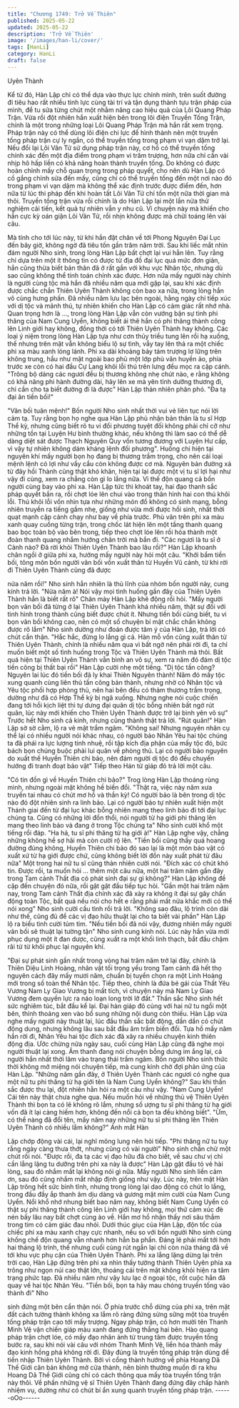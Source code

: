 ```yaml
---
title: "Chương 1749: Trở Về Thiên"
published: 2025-05-22
updated: 2025-05-22
description: 'Trở Về Thiên'
image: '/images/han-li/cover/'
tags: [HanLi]
category: HanLi
draft: false
---
```


Uyên Thành

Kể từ đó, Hàn Lập chỉ có thể dựa vào thực lực chính mình, trên
suốt đường đi tiêu hao rất nhiều tinh lực cùng tài trí và tận dụng
thành tựu trận pháp của mình, để tu sửa từng chút một nhằm
nâng cao hiệu quả của Lôi Quang Pháp Trận.
Vừa rồi đột nhiên hắn xuất hiện bên trong lôi điện Truyền Tống
Trận, chính là một trong những loại Lôi Quang Pháp Trận mà hắn
rất xem trọng.
Pháp trận này có thể dùng lôi điện chi lực để hình thành nên một
truyền tống pháp trận cự ly ngắn, có thể truyền tống trong phạm vi
vạn dặm trở lại.
Nếu đổi lại Lôi Vân Tử sử dụng pháp trận này, cơ hồ có thể truyền
tống chính xác đến một địa điểm trong phạm vi trăm trượng, hơn
nữa chỉ cần vài nhịp hô hấp liền có khả năng hoàn thành truyền
tống.
Do không có được hoàn chỉnh mấy chỗ quan trọng trong pháp
quyết, cho nên dù Hàn Lập có cố gắng chỉnh sửa đến mấy, cũng
chỉ có thể truyền tống đến một nơi nào đó trong phạm vi vạn dặm
mà không thể xác định trước được điểm đến, hơn nữa từ lúc thi
pháp đến khi hoàn tất Lôi Vân Tử chỉ tốn một nữa thời gian mà
thôi.
Truyền tống trận vừa rồi chính là do Hàn Lập lại một lần nửa thử
nghiệm cải tiến, kết quả tự nhiên vẫn y nhu cũ.
Vì chuyện này mà khiến cho hắn cực kỳ oán giận Lôi Vân Tử, rồi
nhịn không được mà chửi toáng lên vài câu.

Mà tính cho tới lúc này, từ khi hắn đặt chân về tới Phong Nguyên
Đại Lục đến bây giờ, không ngờ đã tiêu tốn gần trăm năm trời.
Sau khi liếc mắt nhìn đám người Nho sinh, trong lòng Hàn Lập
bất chợt lại vui hẳn lên.
Tuy rằng chỉ dựa trên một ít thông tin có được từ địa đồ đại lục
quá mức đơn giản, hắn cũng thừa biết bản thân đã ở rất gần với
khu vực Nhân tộc, nhưng dù sao cũng không thể tính toán chính
xác được.
Hơn nữa mấy người này chính là người cùng tộc mà hắn đã
nhiều năm qua mới gặp lại, sau khi xác định được chắc chắn
Thiên Uyên Thành không còn bao xa nữa, trong lòng hắn vô cùng
hưng phấn.
Đã nhiều năm lưu lạc bên ngoài, hằng ngày chỉ tiếp xúc với dị tộc
và mãnh thú, tự nhiên khiến cho Hàn Lập có cảm giác rất nhớ
nhà.
Quan trọng hơn là …, trong lòng Hàn Lập vẫn còn vướng bận sự
tình phi thăng của Nam Cung Uyển, không biết ái thê hắn có phi
thăng thành công lên Linh giới hay không, đồng thời có tới Thiên
Uyên Thành hay không.
Các loại ý niệm trong lòng Hàn Lập tựa như cơn thủy triều tung
lên rồi hạ xuống, thế nhưng trên mặt vẫn không biểu lộ sự tình,
vẫy tay lên thả ra một chiếc phi xa màu xanh lóng lánh.
Phi xa dài khoảng bảy tám trượng lơ lững trên không trung, hầu
như mặt ngoài bao phủ một lớp phù văn huyền ảo, phía trước xe
còn có hai đầu Cự Lang khôi lỗi thú trên lưng đều mọc ra cặp
cánh.
"Trông bộ dáng các ngươi đều bị thương không nhẹ chút nào, e
rằng không có khả năng phi hành đường dài, hãy lên xe mà yên
tỉnh dưỡng thương đi, chỉ cần cho ta biết đường đi là được" Hàn
Lập thản nhiên phân phó.
"Đa tạ đại ân tiền bối!"

"Vãn bối tuân mệnh!"
Bốn người Nho sinh nhất thời vui vẻ liên tục nói lời cảm tạ.
Tuy rằng bọn họ nghe qua Hàn Lập phủ nhận bản thân là tu sĩ
Hợp Thể kỳ, nhưng cũng biết rõ tu vi đối phương tuyệt đối không
phải chỉ cỡ như những tồn tại Luyện Hư bình thường khác, nếu
không thì làm sao có thể dễ dàng diệt sát được Thạch Nguyên
Quy vốn tương đương với Luyện Hư cấp, vì vậy tự nhiên không
dám kháng lệnh đối phương".
Huống chi hiện tại nguyên khí mấy người bọn họ đang bị thương
trầm trọng, cho nên cái loại mệnh lệnh có lợi như vầy cầu còn
không được cơ mà.
Nguyên bản đường xá từ đây hồi Thành cũng thật khó khăn, hiện
tại lại được một vị tu sĩ lợi hại như vậy đi cùng, xem ra chẳng còn
gì lo lắng nữa.
Vì thế độn quang cả bốn người cùng bay vào phi xa.
Hàn Lập tức thì khoát tay, hai đạo thanh sắc pháp quyết bắn ra,
rồi chợt lóe lên chui vào trong thân hình hai con thú khôi lỗi.
Thú khôi lỗi vốn nhìn tựa như những món đồ không có sinh mạng,
bỗng nhiên truyền ra tiếng gầm nhẹ, giống như vừa mới được hồi
sinh, nhất thời quạt mạnh cặp cánh chạy như bay về phía trước.
Phù văn trên phi xa màu xanh quay cuồng từng trận, trong chốc
lát hiện lên một tầng thanh quang bao bọc toàn bộ vào bên trong,
tiếp theo chợt lóe lên rồi hóa thành một đoàn thanh quang nhắm
hướng chân trời mà bắn đi.
"Các ngươi là tu sĩ ở Cảnh nào? Đã rời khỏi Thiên Uyên Thành
bao lâu rồi?" Hàn Lập khoanh chân ngồi ở giữa phi xa, hướng
mấy người này hỏi một câu.
"Khởi bẩm tiền bối, tông môn bốn người vãn bối vốn xuất thân từ
Huyền Vũ cảnh, từ khi rời đi Thiên Uyên Thành cũng đã được

nửa năm rồi!" Nho sinh hẳn nhiên là thủ lĩnh của nhóm bốn người
này, cung kính trả lời.
"Nửa năm à! Nói vậy mọi tình huống gần đây của Thiên Uyên
Thành hẳn là biết rất rõ" Chân mày Hàn Lập khẽ động rồi hỏi.
"Mấy người bọn vãn bối đã từng ở lại Thiên Uyên Thành khá
nhiều năm, thật sự đối với tình hình trong thành cũng biết được
chút ít. Nhưng tiền bối cũng biết, tu vi bọn vãn bối không cao, nên
có một số chuyện bí mật chắc chắn không được rõ lắm" Nho sinh
dường như đoán được tâm ý của Hàn Lập, trả lời có chút cẩn
thận.
"Hắc hắc, đừng lo lắng gì cả. Hàn mỗ vốn cũng xuất thân từ Thiên
Uyên Thành, chính là nhiều năm qua vì bất ngờ nên phải rời đi, ta
chỉ muốn biết một số tình huống trong Tộc và Thiên Uyên Thành
mà thôi. Bất quá hiện tại Thiên Uyên Thành vẫn bình an vô sự,
xem ra năm đó đám dị tộc tiến công bị thất bại rồi" Hàn Lập cười
nhẹ một tiếng.
"Dị tộc tấn công? Nguyên lai lúc đó tiền bối đã ly khai Thiên
Nguyên thành! Năm đó mấy tộc xung quanh cùng liên thủ tấn
công bản thành, nhưng nhờ có Nhân tộc và Yêu tộc phối hợp
phòng thủ, nên hai bên đều có thảm thương trầm trọng, dường
như đã có Hợp Thể kỳ bị ngã xuống. Nhưng nghe nói cuộc chiến
đang tới hồi kịch liệt thì tự dưng đại quân dị tộc bỗng nhiên bất
ngờ rút quân, lúc này mới khiến cho Thiên Uyên Thành được trở
lại bình yên vô sự" Trước hết Nho sinh cả kinh, nhưng cũng thành
thật trả lời.
"Rút quân!" Hàn Lập sờ sờ cằm, lộ ra vẻ mặt trầm ngâm.
"Không sai! Nhưng nguyên nhân cụ thể lại có nhiều người nói
khác nhau, có người bảo Nhân Yêu hai tộc chúng ta đã phái ra
lực lượng tinh nhuệ, rồi tập kích địa phận của mấy tộc đó, bức
bách bọn chúng buộc phải lui quân về phòng thủ. Lại có người
bảo nguyên do xuất thế Huyền Thiên chi bảo, nên đám người dị
tộc đó đều chuyển hướng đi tranh đoạt bảo vật" Tiếp theo Hán tử
giáp đỏ trả lời một câu.

"Có tin đồn gì về Huyền Thiên chi bảo?" Trog lòng Hàn Lập
thoáng rùng mình, nhưng ngoài mặt không hề biến đổi.
"Thật ra, việc này năm xưa truyền tai nhau có chút mơ hồ và thần
kỳ! Có người bảo là bên trong dị tộc nào đó đột nhiên sinh ra linh
bảo. Lại có người bảo tự nhiên xuất hiện một Thánh giai đến từ
đại lục khác bỗng nhiên mang theo linh bảo đi tới đại lục chúng ta.
Cũng có những lời đồn thổi, nói người từ hạ giới phi thăng lên
mang theo linh bảo và đang ở trong Tộc chúng ta" Nho sinh cười
khổ một tiếng rồi đáp.
"Ha hả, tu sĩ phi thăng từ hạ giới à!" Hàn Lập nghe vậy, chẳng
những không hề sợ hãi mà còn cười rộ lên.
"Tiền bối cũng thấy quá hoang đường đúng không, Huyền Thiên
chi bảo đó sao lại là một món bảo vật có xuất xứ từ hạ giới được
chứ, cũng không biết lời đồn này xuất phát từ đâu nữa" Một trong
hai nữ tu sĩ cũng thản nhiên cười nói.
"Đích xác có chút khó tin. Được rồi, ta muốn hỏi … thêm một câu
nữa, một hai trăm năm gần đây trong Tam cảnh Thất địa có phát
sinh đại sự gì không?" Hàn Lập không đề cập đến chuyện đó
nữa, rồi gật gật đầu tiếp tục hỏi.
"Gần một hai trăm năm nay, trong Tam cảnh Thất địa chính xác
đã xảy ra không ít đại sự gây chấn động toàn Tộc, bất quá nếu
nói cho hết e rằng phải mất nửa khắc mới có thể nói xong" Nho
sinh cười cầu tình rồi trả lời.
"Không sao đâu, lộ trình còn dài như thế, cũng đủ để các vị đạo
hữu thuật lại cho ta biết vài phần" Hàn Lập lộ ra biểu tình cười
tủm tỉm.
"Nếu tiền bối đã nói vậy, đương nhiên mấy người vãn bối sẽ thuật
lại tường tận" Nho sinh cung kính nói.
Lúc này hắn vừa mới phục dụng một ít đan dược, cũng xuất ra
một khối linh thạch, bắt đầu chậm rãi từ từ khôi phục lại nguyên
khí.

"Đại sự phát sinh gần nhất trong vòng hai trăm năm trở lại đây,
chính là Thiên Diệu Linh Hoàng, nhân vật tối trọng yếu trong Tam
cảnh đã hết thọ nguyên cách đây mấy mươi năm, chuẩn bị tuyển
chọn ra một Linh Hoàng mới trong số toàn thể Nhân tộc. Tiếp
theo, chính là đứa bé gái của Thất Yêu Vương Nam Ly Giao
Vương bị mất tích, vì chuyện này mà Nam Ly Giao Vương đem
quyền lực ra náo loạn long trời lỡ đất." Thần sắc Nho sinh hết sức
nghiêm túc, bắt đầu kể lại.
Đại hàn giáp đỏ củng với hai nữ tu ngồi một bên, thỉnh thoảng xen
vào bổ sung những nội dung còn thiếu.
Hàn Lập vừa nghe mấy người này thuật lại, lúc đầu thần sắc bất
động, dần dần có chút động dung, nhưng không lâu sau bắt đầu
âm trầm biến đổi.
Tựa hồ mấy năm hắn rời đi, Nhân Yêu hai tộc đích xác đã xãy ra
nhiều chuyện kinh thiên động địa.
Ước chừng nửa ngày sau, cuối cùng Hàn Lập cũng đã nghe mọi
người thuật lại xong.
Âm thanh đang nói chuyện bỗng dưng im ắng lại, cả người hắn
nhất thời lâm vào trạng thái trầm ngâm.
Bốn người Nho sinh thức thời không mở miệng nói chuyện tiếp,
mà cung kính chờ đợi phản ứng của Hàn Lập.
"Những năm gần đây, ở Thiên Uyên Thành các ngươi có nghe
qua một nữ tu phi thăng từ hạ giới tên là Nam Cung Uyển
không?" Sau khi thần sắc được thu lại, đột nhiên hằn hỏi ra một
câu như vậy.
"Nam Cung Uyển! Cái tên này thật chưa nghe qua. Nếu muốn hỏi
về những thủ vệ Thiên Uyên Thành thì bọn ta có lẽ không rõ lắm,
nhưng số ượng tu sĩ phi thăng từ hạ giới vốn đã ít lại càng hiếm
hơn, không đến nổi cả bọn ta đều không biết".
"Ừm, có thể nàng đã đổi tên, mấy năm nay những nữ tu sĩ phi
thăng lên Thiên Uyên Thành có nhiều lắm không?" Ánh mắt Hàn

Lập chớp động vài cái, lại nghĩ mông lung nên hỏi tiếp.
"Phi thăng nữ tu tuy rằng ngày càng thưa thớt, nhưng cũng có vài
người" Nho sinh chần chừ một chút rồi nói.
"Được rồi, đa tạ các vị đạo hữu đã cho biết, về sau chư vị chỉ cần
lẳng lặng tu dưỡng trên phi xa này là được" Hàn Lập gật đầu tỏ
vẻ hài lòng, sau đó nhắm mắt lại không nói gì nữa.
Mấy người Nho sinh liền cảm ơn, sau đó cũng nhắm mắt nhập
định giống như vậy.
Lúc này, trên mặt Hàn Lập trông hết sức bình tĩnh, nhưng trong
lòng lại dao động có chút lo lắng, trong đầu đầy ắp thanh âm dịu
dàng và gương mặt mỉm cười của Nam Cung Uyển.
Nổi khổ nhớ nhung biết bao năm nay, không biết Nam Cung Uyển
có thật sự phi thăng thành công lên Linh giới hay không, mọi thứ
cảm xúc đè nén bấy lâu nay bất chợt cùng ào về.
Hắn mơ hồ nhận thấy nơi sâu thẳm trong tim có cảm giác đau
nhói.
Dưới thúc giục của Hàn Lập, độn tốc của chiếc phi xa màu xanh
chạy cực nhanh, nếu so với bốn người Nho sinh cùng khống chế
độn quang vẫn nhanh hơn hẳn ba phần.
Đáng lẽ phải mất tới hơn hai tháng lộ trình, thế nhưng cuối cùng
rút ngắn lại chỉ còn nửa tháng đã về tới khu vực phụ cận của
Thiên Uyên Thành.
Phi xa lẳng lặng dừng lại trên trời cao, Hàn Lập đứng trên phi xa
nhìn thấy tường thành Thiên Uyên phía xa trông như ngọn núi cao
thật lớn, thoáng cái trên mặt không khỏi hiện ra tâm trạng phức
tạp.
Đã nhiều năm như vậy lưu lạc ở ngoại tộc, rốt cuộc hắn đã quay
về hai tộc Nhân Yêu.
"Tiền bối, bọn ta hãy mau chóng truyền tống vào thành đi" Nho

sinh đứng một bên cẩn thận nói.
Ở phía trước chỗ dừng của phi xa, trên mặt đất cách tường thành
không xa lắm rõ ràng đứng sừng sững một tòa truyền tống pháp
trận cao tới mấy trượng.
Ngay pháp trận, có hơn mười tên Thanh Minh Vệ vận chiến giáp
màu xanh đang đứng thẳng hai bên.
Hào quang pháp trận chợt lóe, có mấy đạo nhân ảnh từ trung tâm
được truyền tống bước ra, sau khi nói vài câu với nhóm Thanh
Minh Vệ, liền hóa thành mấy đạo kinh hồng phá không rời đi.
Đây đúng là truyền tống pháp trận dùng để tiến nhập Thiên Uyên
Thành.
Bởi vì cổng thành hướng về phía Hoang Dã Thế Giới căn bản
không mở cửa thành, nên bình thường muốn đi ra khu Hoang Dã
Thế Giới cũng chỉ có cách thông qua mấy tòa truyền tống trận này
thôi.
Về phần những vệ sĩ Thiên Uyên Thành đang đứng đây chấp
hành nhiệm vụ, dường như có chút bí ẩn xung quanh truyền tống
pháp trận.
------oOo------
